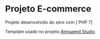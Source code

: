 # Projeto E-commerce

Projeto desenvolvido do zero com [ PHP 7]

Template usado no projeto [Almsaeed Studio](https://almsaeedstudio.com)